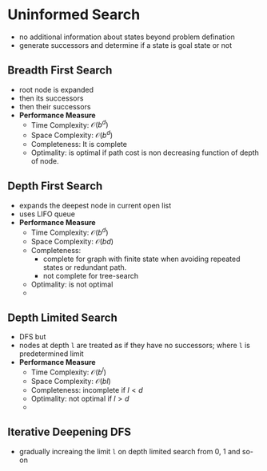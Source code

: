 # Uninformed Search

- no additional information about states beyond problem defination
- generate successors and determine if a state is goal state or not

## Breadth First Search

- root node is expanded
- then its successors
- then their successors
- **Performance Measure**
  - Time Complexity: $\mathcal{O}(b^d)$
  - Space Complexity: $\mathcal{O}(b^d)$
  - Completeness: It is complete
  - Optimality: is optimal if path cost is non decreasing function of depth of node.

## Depth First Search

- expands the deepest node in current open list
- uses LIFO queue
- **Performance Measure**
  - Time Complexity: $\mathcal{O}(b^d)$
  - Space Complexity: $\mathcal{O}(bd)$
  - Completeness:
    - complete for graph with finite state when avoiding repeated states or redundant path.
    - not complete for tree-search
  - Optimality: is not optimal
  -

## Depth Limited Search

- DFS but
- nodes at depth `l` are treated as if they have no successors; where `l` is predetermined limit
- **Performance Measure**
  - Time Complexity: $\mathcal{O}(b^l)$
  - Space Complexity: $\mathcal{O}(bl)$
  - Completeness: incomplete if $l \lt d$
  - Optimality: not optimal if $l \gt d$
  -

## Iterative Deepening DFS

- gradually increaing the limit `l` on depth limited search from 0, 1 and so-on
